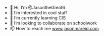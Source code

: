 - 👋 Hi, I’m @JasontheGreat6
- 👀 I’m interested in cool stuff
- 🌱 I’m currently learning CIS
- 💞️ I’m looking to collaborate on schoolwork
- 📫 How to reach me www.jasonmareid.com

<!---
JasontheGreat6/JasontheGreat6 is a ✨ special ✨ repository because its `README.md` (this file) appears on your GitHub profile.
You can click the Preview link to take a look at your changes.
--->
